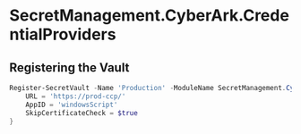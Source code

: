 # SecretManagement.CyberArk.CredentialProviders

## Registering the Vault

````powershell
Register-SecretVault -Name 'Production' -ModuleName SecretManagement.CyberArk.CredentialProviders -VaultParameters @{
    URL = 'https://prod-ccp/'
    AppID = 'windowsScript'
    SkipCertificateCheck = $true
}
````
